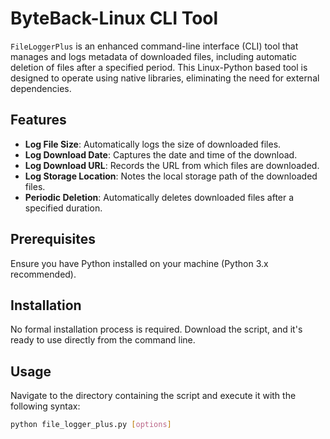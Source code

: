 # ByteBack-Linux CLI Tool

`FileLoggerPlus` is an enhanced command-line interface (CLI) tool that manages and logs metadata of downloaded files, including automatic deletion of files after a specified period. This Linux-Python based tool is designed to operate using native libraries, eliminating the need for external dependencies.

## Features

- **Log File Size**: Automatically logs the size of downloaded files.
- **Log Download Date**: Captures the date and time of the download.
- **Log Download URL**: Records the URL from which files are downloaded.
- **Log Storage Location**: Notes the local storage path of the downloaded files.
- **Periodic Deletion**: Automatically deletes downloaded files after a specified duration.

## Prerequisites

Ensure you have Python installed on your machine (Python 3.x recommended).

## Installation

No formal installation process is required. Download the script, and it's ready to use directly from the command line.

## Usage

Navigate to the directory containing the script and execute it with the following syntax:

```bash
python file_logger_plus.py [options]
